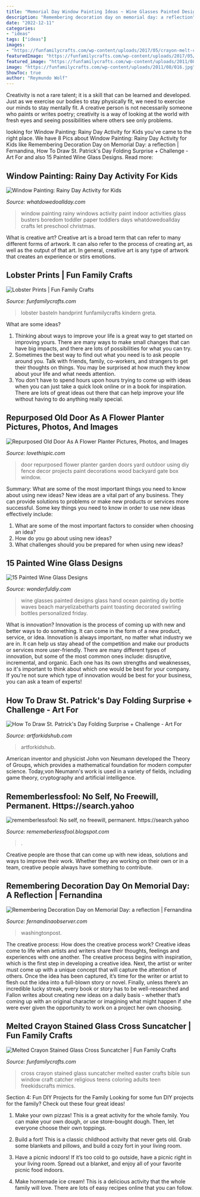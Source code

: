 ```yaml
---
title: "Memorial Day Window Painting Ideas ~ Wine Glasses Painted Designs Glass Hand Ocean Painting Diy Bottle Waves Beach Maryelizabetharts Paint Toasting Decorated Swirling Bottles Personalized Friday"
description: "Remembering decoration day on memorial day: a reflection"
date: "2022-12-11"
categories:
- "ideas"
tags: ["ideas"]
images:
- "https://funfamilycrafts.com/wp-content/uploads/2017/05/crayon-melt-cross-window.jpg"
featuredImage: "https://funfamilycrafts.com/wp-content/uploads/2017/05/crayon-melt-cross-window.jpg"
featured_image: "https://funfamilycrafts.com/wp-content/uploads/2011/08/016.jpg"
image: "https://funfamilycrafts.com/wp-content/uploads/2011/08/016.jpg"
ShowToc: true
author: "Reymundo Wolf"
---
```



Creativity is not a rare talent; it is a skill that can be learned and developed. Just as we exercise our bodies to stay physically fit, we need to exercise our minds to stay mentally fit. A creative person is not necessarily someone who paints or writes poetry; creativity is a way of looking at the world with fresh eyes and seeing possibilities where others see only problems.

	

		
looking for Window Painting: Rainy Day Activity for Kids you've came to the right place. We have 8 Pics about Window Painting: Rainy Day Activity for Kids like Remembering Decoration Day on Memorial Day: a reflection | Fernandina, How To Draw St. Patrick&#039;s Day Folding Surprise + Challenge - Art For and also 15 Painted Wine Glass Designs. Read more:
		
    
## Window Painting: Rainy Day Activity For Kids

<img loading=lazy src="https://www.whatdowedoallday.com/wp-content/uploads/2009/08/window-painting-plain.jpg" onerror="this.onerror=null;this.src='https://tse1.mm.bing.net/th?id=OIP.RQIMj2Ng5C0wmU-R_F11CwHaJg&amp;pid=15.1';" alt="Window Painting: Rainy Day Activity for Kids">

_Source: whatdowedoallday.com_

>window painting rainy windows activity paint indoor activities glass busters boredom toddler paper toddlers days whatdowedoallday crafts let preschool christmas. 

	

What is creative art?
Creative art is a broad term that can refer to many different forms of artwork. It can also refer to the process of creating art, as well as the output of that art. In general, creative art is any type of artwork that creates an experience or stirs emotions.

    
## Lobster Prints | Fun Family Crafts

<img loading=lazy src="https://funfamilycrafts.com/wp-content/uploads/2011/08/016.jpg" onerror="this.onerror=null;this.src='https://tse2.mm.bing.net/th?id=OIP.-ay8UIxOkTd8G43ECDa0bAHaJ4&amp;pid=15.1';" alt="Lobster Prints | Fun Family Crafts">

_Source: funfamilycrafts.com_

>lobster basteln handprint funfamilycrafts kindern greta. 

	

What are some ideas?
1. Thinking about ways to improve your life is a great way to get started on improving yours. There are many ways to make small changes that can have big impacts, and there are lots of possibilities for what you can try.
2. Sometimes the best way to find out what you need is to ask people around you. Talk with friends, family, co-workers, and strangers to get their thoughts on things. You may be surprised at how much they know about your life and what needs attention.
3. You don't have to spend hours upon hours trying to come up with ideas when you can just take a quick look online or in a book for inspiration. There are lots of great ideas out there that can help improve your life without having to do anything really special.

    
## Repurposed Old Door As A Flower Planter Pictures, Photos, And Images

<img loading=lazy src="http://www.lovethispic.com/uploaded_images/163639-Repurposed-Old-Door-As-A-Flower-Planter.jpg" onerror="this.onerror=null;this.src='https://tse4.mm.bing.net/th?id=OIP.WA5CeMvdKVfDQkNUWWDMQQHaL6&amp;pid=15.1';" alt="Repurposed Old Door As A Flower Planter Pictures, Photos, and Images">

_Source: lovethispic.com_

>door repurposed flower planter garden doors yard outdoor using diy fence decor projects paint decorations wood backyard gate box window. 

	

Summary: What are some of the most important things you need to know about using new ideas?
New ideas are a vital part of any business. They can provide solutions to problems or make new products or services more successful. Some key things you need to know in order to use new ideas effectively include:
1. What are some of the most important factors to consider when choosing an idea?
2. How do you go about using new ideas?
3. What challenges should you be prepared for when using new ideas?

    
## 15 Painted Wine Glass Designs

<img loading=lazy src="https://cdn.wonderfuldiy.com/wp-content/uploads/2016/08/Blue-swirling-painted-glasses.jpg" onerror="this.onerror=null;this.src='https://tse2.mm.bing.net/th?id=OIP.r1Qw7IcWWG_lVB04d70G_AHaKI&amp;pid=15.1';" alt="15 Painted Wine Glass Designs">

_Source: wonderfuldiy.com_

>wine glasses painted designs glass hand ocean painting diy bottle waves beach maryelizabetharts paint toasting decorated swirling bottles personalized friday. 

	

What is innovation?
Innovation is the process of coming up with new and better ways to do something. It can come in the form of a new product, service, or idea. Innovation is always important, no matter what industry we are in. It can help us stay ahead of the competition and make our products or services more user-friendly.
There are many different types of innovation, but some of the most common ones include: disruptive, incremental, and organic. Each one has its own strengths and weaknesses, so it's important to think about which one would be best for your company. If you're not sure which type of innovation would be best for your business, you can ask a team of experts!

    
## How To Draw St. Patrick&#039;s Day Folding Surprise + Challenge - Art For

<img loading=lazy src="https://www.artforkidshub.com/wp-content/uploads/2019/02/how-to-draw-st-patricks-day-folding-surprise-feature.jpg" onerror="this.onerror=null;this.src='https://tse4.mm.bing.net/th?id=OIP.gJi0Y-RhQbNIhZem9lCWtgHaEJ&amp;pid=15.1';" alt="How To Draw St. Patrick&#039;s Day Folding Surprise + Challenge - Art For">

_Source: artforkidshub.com_

>artforkidshub. 

	

American inventor and physicist John von Neumann developed the Theory of Groups, which provides a mathematical foundation for modern computer science. Today,von Neumann's work is used in a variety of fields, including game theory, cryptography and artificial intelligence.

    
## Rememberlessfool: No Self, No Freewill, Permanent. Https://search.yahoo

<img loading=lazy src="https://1.bp.blogspot.com/-PFsnpVk_dL4/XkHvB3dar8I/AAAAAAAAclA/aPQLMYwuSbw5uON040Q9_DEqwhYK1e8CACLcBGAsYHQ/s1600/Untitled430.png" onerror="this.onerror=null;this.src='https://tse1.mm.bing.net/th?id=OIP.O7__VeO_Iysmd6yZRBpOqgHaEK&amp;pid=15.1';" alt="rememberlessfool: No self, no freewill, permanent. https://search.yahoo">

_Source: rememeberlessfool.blogspot.com_

>. 

	

Creative people are those that can come up with new ideas, solutions and ways to improve their work. Whether they are working on their own or in a team, creative people always have something to contribute.

    
## Remembering Decoration Day On Memorial Day: A Reflection | Fernandina

<img loading=lazy src="https://fernandinaobserver.com/wp-content/uploads/2015/05/imrs.php_.jpg" onerror="this.onerror=null;this.src='https://tse3.mm.bing.net/th?id=OIP.zXCaExpoHDEAr7ao-pzWZwHaE7&amp;pid=15.1';" alt="Remembering Decoration Day on Memorial Day: a reflection | Fernandina">

_Source: fernandinaobserver.com_

>washingtonpost. 

	

The creative process: How does the creative process work?
Creative ideas come to life when artists and writers share their thoughts, feelings and experiences with one another. The creative process begins with inspiration, which is the first step in developing a creative idea. Next, the artist or writer must come up with a unique concept that will capture the attention of others. Once the idea has been captured, it’s time for the writer or artist to flesh out the idea into a full-blown story or novel. Finally, unless there’s an incredible lucky streak, every book or story has to be well-researched and Fallon writes about creating new ideas on a daily basis - whether that’s coming up with an original character or imagining what might happen if she were ever given the opportunity to work on a project her own choosing.

    
## Melted Crayon Stained Glass Cross Suncatcher | Fun Family Crafts

<img loading=lazy src="https://funfamilycrafts.com/wp-content/uploads/2017/05/crayon-melt-cross-window.jpg" onerror="this.onerror=null;this.src='https://tse1.mm.bing.net/th?id=OIP.Dt9OqULCl7o6v6FfNqBCKAHaKc&amp;pid=15.1';" alt="Melted Crayon Stained Glass Cross Suncatcher | Fun Family Crafts">

_Source: funfamilycrafts.com_

>cross crayon stained glass suncatcher melted easter crafts bible sun window craft catcher religious teens coloring adults teen freekidscrafts mimics. 

	

Section 4: Fun DIY Projects for the Family
Looking for some fun DIY projects for the family? Check out these four great ideas!
1. Make your own pizzas! This is a great activity for the whole family. You can make your own dough, or use store-bought dough. Then, let everyone choose their own toppings.

2. Build a fort! This is a classic childhood activity that never gets old. Grab some blankets and pillows, and build a cozy fort in your living room.

3. Have a picnic indoors! If it’s too cold to go outside, have a picnic right in your living room. Spread out a blanket, and enjoy all of your favorite picnic food indoors.

4. Make homemade ice cream! This is a delicious activity that the whole family will love. There are lots of easy recipes online that you can follow.


